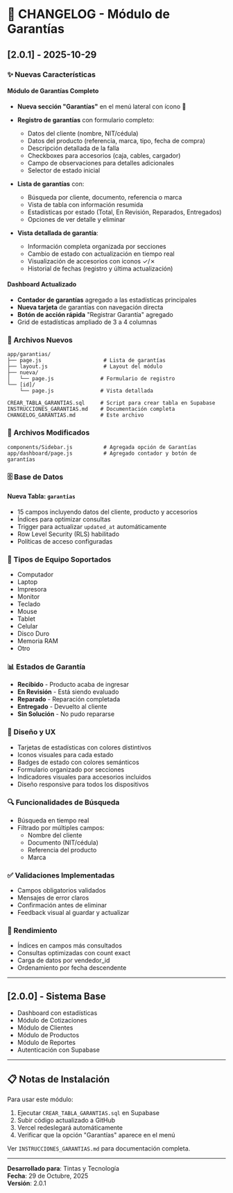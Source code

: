 # 📝 CHANGELOG - Módulo de Garantías

## [2.0.1] - 2025-10-29

### ✨ Nuevas Características

#### Módulo de Garantías Completo
- **Nueva sección "Garantías"** en el menú lateral con ícono 🔧
- **Registro de garantías** con formulario completo:
  - Datos del cliente (nombre, NIT/cédula)
  - Datos del producto (referencia, marca, tipo, fecha de compra)
  - Descripción detallada de la falla
  - Checkboxes para accesorios (caja, cables, cargador)
  - Campo de observaciones para detalles adicionales
  - Selector de estado inicial

- **Lista de garantías** con:
  - Búsqueda por cliente, documento, referencia o marca
  - Vista de tabla con información resumida
  - Estadísticas por estado (Total, En Revisión, Reparados, Entregados)
  - Opciones de ver detalle y eliminar

- **Vista detallada de garantía**:
  - Información completa organizada por secciones
  - Cambio de estado con actualización en tiempo real
  - Visualización de accesorios con iconos ✓/✗
  - Historial de fechas (registro y última actualización)

#### Dashboard Actualizado
- **Contador de garantías** agregado a las estadísticas principales
- **Nueva tarjeta** de garantías con navegación directa
- **Botón de acción rápida** "Registrar Garantía" agregado
- Grid de estadísticas ampliado de 3 a 4 columnas

### 📁 Archivos Nuevos

```
app/garantias/
├── page.js                    # Lista de garantías
├── layout.js                  # Layout del módulo
├── nueva/
│   └── page.js               # Formulario de registro
└── [id]/
    └── page.js               # Vista detallada

CREAR_TABLA_GARANTIAS.sql     # Script para crear tabla en Supabase
INSTRUCCIONES_GARANTIAS.md    # Documentación completa
CHANGELOG_GARANTIAS.md        # Este archivo
```

### 🔧 Archivos Modificados

```
components/Sidebar.js          # Agregada opción de Garantías
app/dashboard/page.js          # Agregado contador y botón de garantías
```

### 🗄️ Base de Datos

#### Nueva Tabla: `garantias`
- 15 campos incluyendo datos del cliente, producto y accesorios
- Índices para optimizar consultas
- Trigger para actualizar `updated_at` automáticamente
- Row Level Security (RLS) habilitado
- Políticas de acceso configuradas

### 🎯 Tipos de Equipo Soportados
- Computador
- Laptop
- Impresora
- Monitor
- Teclado
- Mouse
- Tablet
- Celular
- Disco Duro
- Memoria RAM
- Otro

### 📊 Estados de Garantía
- **Recibido** - Producto acaba de ingresar
- **En Revisión** - Está siendo evaluado
- **Reparado** - Reparación completada
- **Entregado** - Devuelto al cliente
- **Sin Solución** - No pudo repararse

### 🎨 Diseño y UX
- Tarjetas de estadísticas con colores distintivos
- Iconos visuales para cada estado
- Badges de estado con colores semánticos
- Formulario organizado por secciones
- Indicadores visuales para accesorios incluidos
- Diseño responsive para todos los dispositivos

### 🔍 Funcionalidades de Búsqueda
- Búsqueda en tiempo real
- Filtrado por múltiples campos:
  - Nombre del cliente
  - Documento (NIT/cédula)
  - Referencia del producto
  - Marca

### ✅ Validaciones Implementadas
- Campos obligatorios validados
- Mensajes de error claros
- Confirmación antes de eliminar
- Feedback visual al guardar y actualizar

### 🚀 Rendimiento
- Índices en campos más consultados
- Consultas optimizadas con count exact
- Carga de datos por vendedor_id
- Ordenamiento por fecha descendente

---

## [2.0.0] - Sistema Base
- Dashboard con estadísticas
- Módulo de Cotizaciones
- Módulo de Clientes
- Módulo de Productos
- Módulo de Reportes
- Autenticación con Supabase

---

## 📋 Notas de Instalación

Para usar este módulo:

1. Ejecutar `CREAR_TABLA_GARANTIAS.sql` en Supabase
2. Subir código actualizado a GitHub
3. Vercel redeslegará automáticamente
4. Verificar que la opción "Garantías" aparece en el menú

Ver `INSTRUCCIONES_GARANTIAS.md` para documentación completa.

---

**Desarrollado para**: Tintas y Tecnología  
**Fecha**: 29 de Octubre, 2025  
**Versión**: 2.0.1
